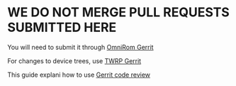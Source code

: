 # WE DO NOT MERGE PULL REQUESTS SUBMITTED HERE

You will need to submit it through [OmniRom Gerrit](https://gerrit.omnirom.org/#/admin/projects/android_bootable_recovery/)

For changes to device trees, use [TWRP Gerrit](https://gerrit.twrp.me/)

This guide explani how to use [Gerrit code review](https://forum.xda-developers.com/general/xda-university/guide-using-gerrit-code-review-t3720802)